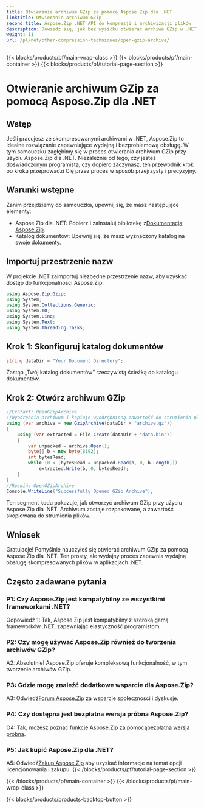 ```yaml
---
title: Otwieranie archiwum GZip za pomocą Aspose.Zip dla .NET
linktitle: Otwieranie archiwum GZip
second_title: Aspose.Zip .NET API do kompresji i archiwizacji plików
description: Dowiedz się, jak bez wysiłku otwierać archiwa GZip w .NET za pomocą Aspose.Zip. Postępuj zgodnie z naszym przewodnikiem krok po kroku, aby uzyskać efektywną i bezproblemową obsługę plików.
weight: 11
url: /pl/net/other-compression-techniques/open-gzip-archive/
---
```


{{< blocks/products/pf/main-wrap-class >}}
{{< blocks/products/pf/main-container >}}
{{< blocks/products/pf/tutorial-page-section >}}

# Otwieranie archiwum GZip za pomocą Aspose.Zip dla .NET

## Wstęp

Jeśli pracujesz ze skompresowanymi archiwami w .NET, Aspose.Zip to idealne rozwiązanie zapewniające wydajną i bezproblemową obsługę. W tym samouczku zagłębimy się w proces otwierania archiwum GZip przy użyciu Aspose.Zip dla .NET. Niezależnie od tego, czy jesteś doświadczonym programistą, czy dopiero zaczynasz, ten przewodnik krok po kroku przeprowadzi Cię przez proces w sposób przejrzysty i precyzyjny.

## Warunki wstępne

Zanim przejdziemy do samouczka, upewnij się, że masz następujące elementy:

-  Aspose.Zip dla .NET: Pobierz i zainstaluj bibliotekę z[Dokumentacja Aspose.Zip](https://reference.aspose.com/zip/net/).
- Katalog dokumentów: Upewnij się, że masz wyznaczony katalog na swoje dokumenty.

## Importuj przestrzenie nazw

W projekcie .NET zaimportuj niezbędne przestrzenie nazw, aby uzyskać dostęp do funkcjonalności Aspose.Zip:

```csharp
using Aspose.Zip.Gzip;
using System;
using System.Collections.Generic;
using System.IO;
using System.Linq;
using System.Text;
using System.Threading.Tasks;
```

## Krok 1: Skonfiguruj katalog dokumentów

```csharp
string dataDir = "Your Document Directory";
```

Zastąp „Twój katalog dokumentów” rzeczywistą ścieżką do katalogu dokumentów.

## Krok 2: Otwórz archiwum GZip

```csharp
//ExStart: OpenGZipArchive
//Wyodrębnia archiwum i kopiuje wyodrębnioną zawartość do strumienia plików.
using (var archive = new GzipArchive(dataDir + "archive.gz"))
{
    using (var extracted = File.Create(dataDir + "data.bin"))
    {
        var unpacked = archive.Open();
        byte[] b = new byte[8192];
        int bytesRead;
        while (0 < (bytesRead = unpacked.Read(b, 0, b.Length)))
            extracted.Write(b, 0, bytesRead);
    }
}
//Rozwiń: OpenGZipArchive
Console.WriteLine("Successfully Opened GZip Archive");
```

Ten segment kodu pokazuje, jak otworzyć archiwum GZip przy użyciu Aspose.Zip dla .NET. Archiwum zostaje rozpakowane, a zawartość skopiowana do strumienia plików.

## Wniosek

Gratulacje! Pomyślnie nauczyłeś się otwierać archiwum GZip za pomocą Aspose.Zip dla .NET. Ten prosty, ale wydajny proces zapewnia wydajną obsługę skompresowanych plików w aplikacjach .NET.

## Często zadawane pytania

### P1: Czy Aspose.Zip jest kompatybilny ze wszystkimi frameworkami .NET?

Odpowiedź 1: Tak, Aspose.Zip jest kompatybilny z szeroką gamą frameworków .NET, zapewniając elastyczność programistom.

### P2: Czy mogę używać Aspose.Zip również do tworzenia archiwów GZip?

A2: Absolutnie! Aspose.Zip oferuje kompleksową funkcjonalność, w tym tworzenie archiwów GZip.

### P3: Gdzie mogę znaleźć dodatkowe wsparcie dla Aspose.Zip?

 A3: Odwiedź[Forum Aspose.Zip](https://forum.aspose.com/c/zip/37) za wsparcie społeczności i dyskusje.

### P4: Czy dostępna jest bezpłatna wersja próbna Aspose.Zip?

 O4: Tak, możesz poznać funkcje Aspose.Zip za pomocą[bezpłatna wersja próbna](https://releases.aspose.com/).

### P5: Jak kupić Aspose.Zip dla .NET?

 A5: Odwiedź[Zakup Aspose.Zip](https://purchase.aspose.com/buy) aby uzyskać informacje na temat opcji licencjonowania i zakupu.
{{< /blocks/products/pf/tutorial-page-section >}}

{{< /blocks/products/pf/main-container >}}
{{< /blocks/products/pf/main-wrap-class >}}

{{< blocks/products/products-backtop-button >}}
